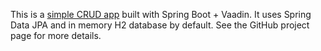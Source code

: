 This is a [simple CRUD app](https://github.com/mstahv/spring-data-vaadin-staff)
built with Spring Boot + Vaadin. It uses Spring Data JPA and in memory H2 
database by default. See the GitHub project page for more details.


